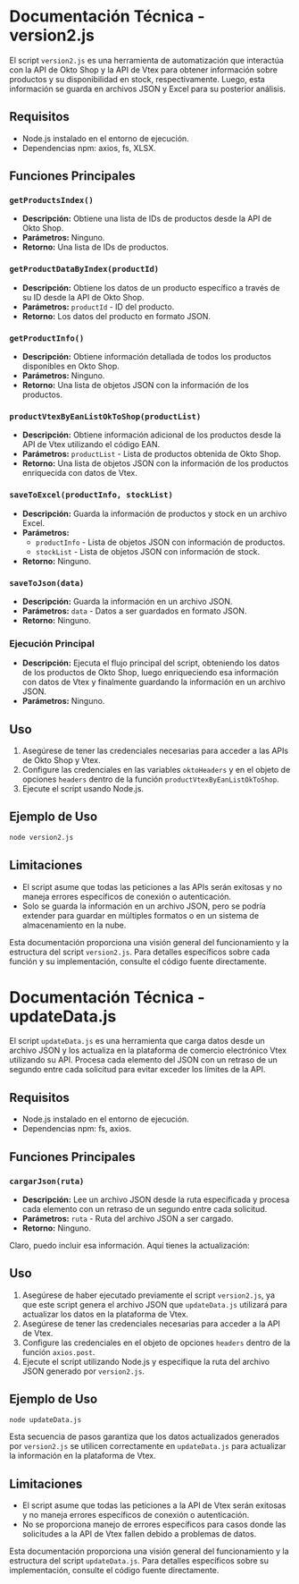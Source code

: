 # Documentación Técnica - version2.js

El script `version2.js` es una herramienta de automatización que interactúa con la API de Okto Shop y la API de Vtex para obtener información sobre productos y su disponibilidad en stock, respectivamente. Luego, esta información se guarda en archivos JSON y Excel para su posterior análisis.

## Requisitos
- Node.js instalado en el entorno de ejecución.
- Dependencias npm: axios, fs, XLSX.

## Funciones Principales

### `getProductsIndex()`
- **Descripción:** Obtiene una lista de IDs de productos desde la API de Okto Shop.
- **Parámetros:** Ninguno.
- **Retorno:** Una lista de IDs de productos.

### `getProductDataByIndex(productId)`
- **Descripción:** Obtiene los datos de un producto específico a través de su ID desde la API de Okto Shop.
- **Parámetros:** `productId` - ID del producto.
- **Retorno:** Los datos del producto en formato JSON.

### `getProductInfo()`
- **Descripción:** Obtiene información detallada de todos los productos disponibles en Okto Shop.
- **Parámetros:** Ninguno.
- **Retorno:** Una lista de objetos JSON con la información de los productos.

### `productVtexByEanListOkToShop(productList)`
- **Descripción:** Obtiene información adicional de los productos desde la API de Vtex utilizando el código EAN.
- **Parámetros:** `productList` - Lista de productos obtenida de Okto Shop.
- **Retorno:** Una lista de objetos JSON con la información de los productos enriquecida con datos de Vtex.

### `saveToExcel(productInfo, stockList)`
- **Descripción:** Guarda la información de productos y stock en un archivo Excel.
- **Parámetros:** 
  - `productInfo` - Lista de objetos JSON con información de productos.
  - `stockList` - Lista de objetos JSON con información de stock.
- **Retorno:** Ninguno.

### `saveToJson(data)`
- **Descripción:** Guarda la información en un archivo JSON.
- **Parámetros:** `data` - Datos a ser guardados en formato JSON.
- **Retorno:** Ninguno.

### Ejecución Principal
- **Descripción:** Ejecuta el flujo principal del script, obteniendo los datos de los productos de Okto Shop, luego enriqueciendo esa información con datos de Vtex y finalmente guardando la información en un archivo JSON.
- **Parámetros:** Ninguno.

## Uso
1. Asegúrese de tener las credenciales necesarias para acceder a las APIs de Okto Shop y Vtex.
2. Configure las credenciales en las variables `oktoHeaders` y en el objeto de opciones `headers` dentro de la función `productVtexByEanListOkToShop`.
3. Ejecute el script usando Node.js.

## Ejemplo de Uso
```bash
node version2.js
```

## Limitaciones
- El script asume que todas las peticiones a las APIs serán exitosas y no maneja errores específicos de conexión o autenticación.
- Solo se guarda la información en un archivo JSON, pero se podría extender para guardar en múltiples formatos o en un sistema de almacenamiento en la nube.

Esta documentación proporciona una visión general del funcionamiento y la estructura del script `version2.js`. Para detalles específicos sobre cada función y su implementación, consulte el código fuente directamente.


# Documentación Técnica - updateData.js

El script `updateData.js` es una herramienta que carga datos desde un archivo JSON y los actualiza en la plataforma de comercio electrónico Vtex utilizando su API. Procesa cada elemento del JSON con un retraso de un segundo entre cada solicitud para evitar exceder los límites de la API.

## Requisitos
- Node.js instalado en el entorno de ejecución.
- Dependencias npm: fs, axios.

## Funciones Principales

### `cargarJson(ruta)`
- **Descripción:** Lee un archivo JSON desde la ruta especificada y procesa cada elemento con un retraso de un segundo entre cada solicitud.
- **Parámetros:** `ruta` - Ruta del archivo JSON a ser cargado.
- **Retorno:** Ninguno.

Claro, puedo incluir esa información. Aquí tienes la actualización:

## Uso
1. Asegúrese de haber ejecutado previamente el script `version2.js`, ya que este script genera el archivo JSON que `updateData.js` utilizará para actualizar los datos en la plataforma de Vtex.
2. Asegúrese de tener las credenciales necesarias para acceder a la API de Vtex.
3. Configure las credenciales en el objeto de opciones `headers` dentro de la función `axios.post`.
4. Ejecute el script utilizando Node.js y especifique la ruta del archivo JSON generado por `version2.js`.

## Ejemplo de Uso
```bash
node updateData.js
```

Esta secuencia de pasos garantiza que los datos actualizados generados por `version2.js` se utilicen correctamente en `updateData.js` para actualizar la información en la plataforma de Vtex.

## Limitaciones
- El script asume que todas las peticiones a la API de Vtex serán exitosas y no maneja errores específicos de conexión o autenticación.
- No se proporciona manejo de errores específicos para casos donde las solicitudes a la API de Vtex fallen debido a problemas de datos.

Esta documentación proporciona una visión general del funcionamiento y la estructura del script `updateData.js`. Para detalles específicos sobre su implementación, consulte el código fuente directamente.